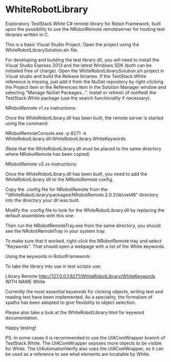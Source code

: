 WhiteRobotLibrary
=================

Exploratory TestStack.White C# remote library for Robot Framework, built upon the possibility to use the NRobotRemote remoteserver for hosting test libraries written in C.

This is a basic Visual Studio Project. Open the project using the WhiteRobotLibrarySolution.sln file.

For developing and building the test library dll, you will need to install the Visual Studio Express 2013 and the latest Windows SDK (both can be installed free of charge). Open the WhiteRobotLibrarySolution.sln project in Visual studio and build the Release binaries. If the TestStack.White reference is missing, just add it from the NuGet repository by right-clicking the Project item or the References item in the Solution Manager window and selecting "Manage NuGet Packages...". Install or refresh (if notified) the TestStack.White package (use the search functionality if necessary).

NRobotRemote v1.xx instructions:

Once the WhiteRobotLibrary.dll has been built, the remote server is started using the command:

NRobotRemoteConsole.exe -p 8271 -k WhiteRobotLibrary.dll:WhiteRobotLibrary.WhiteKeywords

(Note that the WhiteRobotLibrary.dll must be placed to the same directory where NRobotRemote has been copied)

NRobotRemote v2.xx instructions: 

Once the WhiteRobotLibrary.dll has been built, you need to add the WhiteRobotLibrary dll to the NRbotoRemote config.

Copy the .config file for NRobotRemote from the "\WhiteRobotLibrary\packages\NRobotRemote.2.0.2\lib\net46\" directory into the directory your dll was built.

Modify the .config file to look for the WhiteRobotLibrary.dll by replacing the default assemblies with this one: 
		<assemblies>
			<add name="WhiteRobotLibrary" type="WhiteRobotLibrary.WhiteKeywords" docfile="WhiteRobotLibrary.xml"/>
		</assemblies>
		
Then run the NRobotRemoteTray.exe from the same directory, you should see the NRobotRemoteTray in your system tray. 

To make sure that it worked, right-click the NRobotRemote tray and select "Keywords".
That should open a webpage with a list of the White keywords. 

Using the keywords in RobotFramework: 

To take the library into use in test scripts use:

Library    Remote    http://127.0.0.1:8271/WhiteRobotLibrary/WhiteKeywords    WITH NAME    White


Currently the most essential keywords for clicking objects, writing text and reading text have been implemented. As a speciality, the formalism of xpaths has been adopted to give flexibility to object selection.

Please also take a look at the WhiteRobotLibrary.html for keyword documentation.

Happy testing!

PS. In some cases it is recommended to use the UIAComWrapper branch of TestStack.White. The UIAComWrapper exposes more objects to be visible for White. The UIAutomationVerify also uses the UIAComWrapper, so it can be used as a reference to see what elements are locatable by White.


